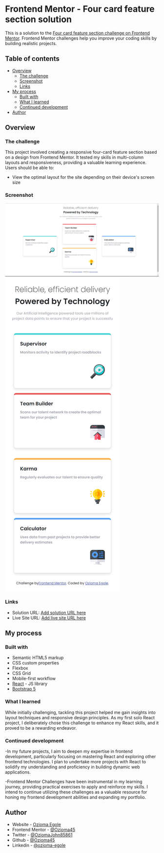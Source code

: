 # Frontend Mentor - Four card feature section solution

This is a solution to the [Four card feature section challenge on Frontend Mentor](https://www.frontendmentor.io/challenges/four-card-feature-section-weK1eFYK). Frontend Mentor challenges help you improve your coding skills by building realistic projects.

## Table of contents

- [Overview](#overview)
  - [The challenge](#the-challenge)
  - [Screenshot](#screenshot)
  - [Links](#links)
- [My process](#my-process)
  - [Built with](#built-with)
  - [What I learned](#what-i-learned)
  - [Continued development](#continued-development)
- [Author](#author)

## Overview

### The challenge

This project involved creating a responsive four-card feature section based on a design from Frontend Mentor. It tested my skills in multi-column layouts and responsiveness, providing a valuable learning experience.
Users should be able to:

- View the optimal layout for the site depending on their device's screen size

### Screenshot

![](src/images/desktop-view.png)
![](src/images/mobile-view.png)

### Links

- Solution URL: [Add solution URL here](https://github.com/Ozioma45/Four-card-feature-section-main)
- Live Site URL: [Add live site URL here](https://four-card-feature-section-main.vercel.app/)

## My process

### Built with

- Semantic HTML5 markup
- CSS custom properties
- Flexbox
- CSS Grid
- Mobile-first workflow
- [React](https://reactjs.org/) - JS library
- [Bootstrap 5](https://getbootstrap.com/docs/5.0/getting-started/introduction/)

### What I learned

While initially challenging, tackling this project helped me gain insights into layout techniques and responsive design principles. As my first solo React project, I deliberately chose this challenge to enhance my React skills, and it proved to be a rewarding endeavor.

### Continued development

-In my future projects, I aim to deepen my expertise in frontend development, particularly focusing on mastering React and exploring other frontend technologies. I plan to undertake more projects with React to solidify my understanding and proficiency in building dynamic web applications.

-Frontend Mentor Challenges have been instrumental in my learning journey, providing practical exercises to apply and reinforce my skills. I intend to continue utilizing these challenges as a valuable resource for honing my frontend development abilities and expanding my portfolio.

## Author

- Website - [Ozioma Egole](https://ozioma45.github.io/Myportfolio/)
- Frontend Mentor - [@Ozioma45](https://www.frontendmentor.io/profile/Ozioma45)
- Twitter - [@OziomaJohn85861](https://www.twitter.com/OziomaJohn85861)
- Github - [@Ozioma45](https://github.com/Ozioma45)
- Linkedin - [@ozioma-egole](https://www.linkedin.com/in/ozioma-egole/)
